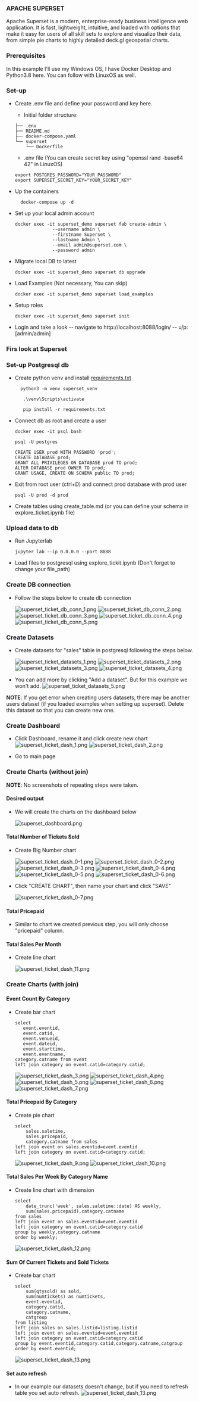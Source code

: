 ### APACHE SUPERSET 

Apache Superset is a modern, enterprise-ready business intelligence web application. It is fast, lightweight, intuitive,
and loaded with options that make it easy for users of all skill sets to explore and visualize their data, from simple 
pie charts to highly detailed deck.gl geospatial charts.

### Prerequisites

In this example I'll use my Windows OS, I have Docker Desktop and Python3.8 here.
You can follow with LinuxOS as well. 
### Set-up 

- Create .env file and define your password and key here. 
  - Initial folder structure:
  ```
  ├── .env
  ├── README.md
  ├── docker-compose.yaml
  └── superset
      └── Dockerfile
  ```
  - .env file (You can create secret key using "openssl rand -base64 42" in LinuxOS)
  ```
  export POSTGRES_PASSWORD="YOUR_PASSWORD"
  export SUPERSET_SECRET_KEY="YOUR_SECRET_KEY"
  ```

- Up the containers

  ```shell
    docker-compose up -d
  ```

- Set up your local admin account

    ```shell
    docker exec -it superset_demo superset fab create-admin \
                  --username admin \
                  --firstname Superset \
                  --lastname Admin \
                  --email admin@superset.com \
                  --password admin
    ```

- Migrate local DB to latest

    ```shell
    docker exec -it superset_demo superset db upgrade
    ```

- Load Examples (Not necessary, You can skip)

    ```shell
    docker exec -it superset_demo superset load_examples
    ```

- Setup roles

    ```shell
    docker exec -it superset_demo superset init
    ```

- Login and take a look -- navigate to http://localhost:8088/login/ -- u/p: [admin/admin]

### Firs look at Superset 

### Set-up Postgresql db

- Create python venv and install [requirements.txt](./requirements.txt) 

  ```shell
    python3 -m venv superset_venv
  ```
  ```shell
     .\venv\Scripts\activate
  ```
  ```shell
     pip install -r requirements.txt
  ```

- Connect db as root and create a user

  ```shell
  docker exec -it psql bash
  ```
  ```shell
  psql -U postgres
  ```
  ```
  CREATE USER prod WITH PASSWORD 'prod';
  CREATE DATABASE prod;
  GRANT ALL PRIVILEGES ON DATABASE prod TO prod;
  ALTER DATABASE prod OWNER TO prod;
  GRANT USAGE, CREATE ON SCHEMA public TO prod;
  ```
- Exit from root user (ctrl+D) and connect prod database with prod user
  ```shell
  psql -U prod -d prod
  ```
- Create tables using create_table.md (or you can define your schema in explore_ticket.ipynb file)

### Upload data to db
- Run Jupyterlab 
  ```shell
  jupyter lab --ip 0.0.0.0 --port 8888
  ```
- Load files to postgresql using explore_tickit.ipynb (Don't forget to change your file_path)

### Create DB connection

- Follow the steps below to create db connection

  ![superset_ticket_db_conn_1.png](./images/superset_ticket_db_conn_1.png) 
  ![superset_ticket_db_conn_2.png](./images/superset_ticket_db_conn_2.png)
  ![superset_ticket_db_conn_3.png](./images/superset_ticket_db_conn_3.png)
  ![superset_ticket_db_conn_4.png](./images/superset_ticket_db_conn_4.png)
  ![superset_ticket_db_conn_5.png](./images/superset_ticket_db_conn_5.png)

### Create Datasets

- Create datasets for "sales" table in postgresql following the steps below.

  ![superset_ticket_datasets_1.png](./images/superset_ticket_datasets_1.png)
  ![superset_ticket_datasets_2.png](./images/superset_ticket_datasets_2.png)
  ![superset_ticket_datasets_3.png](./images/superset_ticket_datasets_3.png)
  ![superset_ticket_datasets_4.png](./images/superset_ticket_datasets_4.png)

- You can add more by clicking "Add a dataset". But for this example we won't add.
  ![superset_ticket_datasets_5.png](./images/superset_ticket_datasets_5.png)

**NOTE**:
If you get error when creating users datasets, there may be another users dataset (if you loaded examples when setting up superset). 
Delete this dataset so that you can create new one.

### Create Dashboard

- Click Dashboard, rename it and click create new chart
![superset_ticket_dash_1.png](./images/superset_ticket_dash_1.png)
![superset_ticket_dash_2.png](./images/superset_ticket_dash_2.png)

- Go to main page 

### Create Charts (without join)

**NOTE**: No screenshots of repeating steps were taken.

#### Desired output 

- We will create the charts on the dashboard below

  ![superset_dashboard.png](./images/superset_dashboard.png)

#### Total Number of Tickets Sold
- Create Big Number chart

  ![superset_ticket_dash_0-1.png](./images/superset_ticket_dash_0-1.png)
  ![superset_ticket_dash_0-2.png](./images/superset_ticket_dash_0-2.png)
  ![superset_ticket_dash_0-3.png](./images/superset_ticket_dash_0-3.png)
  ![superset_ticket_dash_0-4.png](./images/superset_ticket_dash_0-4.png)
  ![superset_ticket_dash_0-5.png](./images/superset_ticket_dash_0-5.png)
  ![superset_ticket_dash_0-6.png](./images/superset_ticket_dash_0-6.png)

- Click "CREATE CHART", then name your chart and click "SAVE"

  ![superset_ticket_dash_0-7.png](./images/superset_ticket_dash_0-7.png)

#### Total Pricepaid

- Similar to chart we created previous step, you will only choose 
"pricepaid" column.

#### Total Sales Per Month

- Create line chart

  ![superset_ticket_dash_11.png](./images/superset_ticket_dash_11.png)


### Create Charts (with join)

#### Event Count By Category

- Create bar chart
   ```commandline
  select 
      event.eventid,
      event.catid,
      event.venueid,
      event.dateid,
      event.starttime,
      event.eventname,
  category.catname from event 
  left join category on event.catid=category.catid;
  ```
  ![superset_ticket_dash_3.png](./images/superset_ticket_dash_3.png)
  ![superset_ticket_dash_4.png](./images/superset_ticket_dash_4.png)
  ![superset_ticket_dash_5.png](./images/superset_ticket_dash_5.png)
  ![superset_ticket_dash_6.png](./images/superset_ticket_dash_6.png)
  ![superset_ticket_dash_7.png](./images/superset_ticket_dash_7.png)

#### Total Pricepaid By Category 
- Create pie chart
  ```commandline
  select 
      sales.saletime,
      sales.pricepaid,
      category.catname from sales
  left join event on sales.eventid=event.eventid 
  left join category on event.catid=category.catid;
  ```
  ![superset_ticket_dash_9.png](./images/superset_ticket_dash_9.png)
  ![superset_ticket_dash_10.png](./images/superset_ticket_dash_10.png)

#### Total Sales Per Week By Category Name

- Create line chart with dimension
  ```commandline
  select 
      date_trunc('week', sales.saletime::date) AS weekly,
      sum(sales.pricepaid),category.catname 
  from sales
  left join event on sales.eventid=event.eventid 
  left join category on event.catid=category.catid
  group by weekly,category.catname
  order by weekly;
  ```
  ![superset_ticket_dash_12.png](./images/superset_ticket_dash_12.png)


#### Sum Of Current Tickets and Sold Tickets
- Create bar chart 
  ```commandline
  select 
      sum(qtysold) as sold,
      sum(numtickets) as numtickets,
      event.eventid,
      category.catid,
      category.catname,
      catgroup 
  from listing
  left join sales on sales.listid=listing.listid
  left join event on sales.eventid=event.eventid
  left join category on event.catid=category.catid
  group by event.eventid,category.catid,category.catname,catgroup
  order by event.eventid;
  ```
  ![superset_ticket_dash_13.png](./images/superset_ticket_dash_13.png)

#### Set auto refresh
- In our example our datasets doesn't change, but if you need to refresh table you set auto refresh.
![superset_ticket_dash_13.png](./images/superset_ticket_dash_13.png)